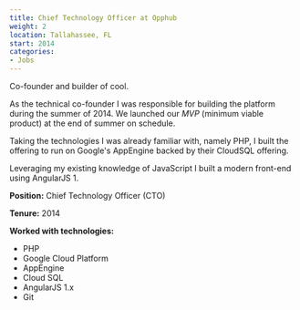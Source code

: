 ```yaml
---
title: Chief Technology Officer at Opphub
weight: 2
location: Tallahassee, FL
start: 2014
categories:
- Jobs
---
```


Co-founder and builder of cool.

<!--more-->

As the technical co-founder I was responsible for building the platform during the summer of 2014. We launched our _MVP_ (minimum viable product) at the end of summer on schedule.

Taking the technologies I was already familiar with, namely PHP, I built the offering to run on Google's AppEngine backed by their CloudSQL offering.

Leveraging my existing knowledge of JavaScript I built a modern front-end using AngularJS 1.

**Position:** Chief Technology Officer (CTO)

**Tenure:** 2014

**Worked with technologies:**

- PHP
- Google Cloud Platform
 - AppEngine
 - Cloud SQL
- AngularJS 1.x
- Git
